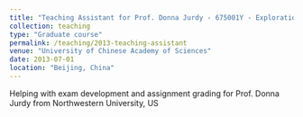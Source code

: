 ```yaml
---
title: "Teaching Assistant for Prof. Donna Jurdy - 675001Y - Exploration of the solar system"
collection: teaching
type: "Graduate course"
permalink: /teaching/2013-teaching-assistant
venue: "University of Chinese Academy of Sciences"
date: 2013-07-01
location: "Beijing, China"
---
```


Helping with exam development and assignment grading for Prof. Donna Jurdy from Northwestern University, US
